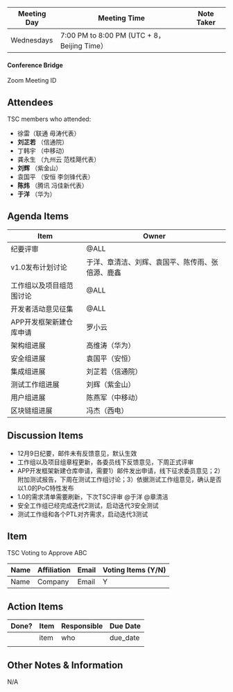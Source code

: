 | Meeting Day | Meeting Time                                | Note Taker |
| ----------- | ------------------------------------------- | ---------- |
| Wednesdays  | 7:00 PM to 8:00 PM (UTC + 8，Beijing Time） |            |

#### Conference Bridge

Zoom Meeting ID



## Attendees

TSC members who attended:

- 徐雷（联通 毋涛代表）
- **刘芷若**       （信通院）     
- 丁韩宇        （中移动）    
- 龚永生       （九州云 范桂飓代表）      
- **刘辉**        （紫金山）    
- 袁国平    （安恒 李剑锋代表） 
- **陈炜**     （腾讯 冯佳新代表）   
- **于洋**         （华为）    

## Agenda Items

| Item                     | Owner                                            |
| ------------------------ | ------------------------------------------------ |
| 纪要评审                 | @ALL                                             |
| v1.0发布计划讨论         | 于洋、章清洁、刘辉、袁国平、陈传雨、张倍源、鹿鑫 |
| 工作组以及项目组范围讨论 | @ALL                                             |
| 开发者活动意见征集       | @ALL                                             |
| APP开发框架新建仓库申请  | 罗小云                                           |
| 架构组进展               | 高维涛（华为）                                   |
| 安全组进展               | 袁国平（安恒）                                   |
| 集成组进展               | 刘芷若（信通院）                                 |
| 测试工作组进展           | 刘辉（紫金山）                                   |
| 用户组进展               | 陈燕军（中移动）                                 |
| 区块链组进展             | 冯杰（西电）                                     |


## Discussion Items

- 12月9日纪要，邮件未有反馈意见，默认生效
- 工作组以及项目组章程更新，各委员线下反馈意见，下周正式评审 
- APP开发框架新建仓库申请，需要1）邮件发出申请，线下征求委员意见；2）附加测试报告，下周在测试工作组讨论；3）依据测试工作组意见，确认是否以1.0的PoC特性发布
- 1.0的需求清单需要刷新，下次TSC评审 @于洋 @章清洁 
- 安全工作组已经完成迭代2测试，启动迭代3安全测试
- 测试工作组和各个PTL对齐需求，启动迭代3测试

## Item

TSC Voting to Approve ABC

| **Name** | **Affiliation** | **Email** | **Voting Items (Y/N)** |
| -------- | --------------- | --------- | ---------------------- |
| Name     | Company         | Email     | Y                      |


## Action Items

| Done? | Item | Responsible | Due Date |
| ----- | ---- | ----------- | -------- |
|       | item | who         | due_date |
|       |      |             |          |

## Other Notes & Information

N/A